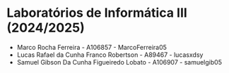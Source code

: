 # Laboratórios de Informática III (2024/2025)

* Marco Rocha Ferreira - A106857 - MarcoFerreira05
* Lucas Rafael da Cunha Franco Robertson - A89467 - lucasxdsy
* Samuel Gibson Da Cunha Figueiredo Lobato  - A106907 - samuelgib05
